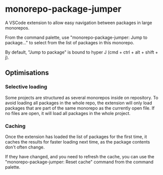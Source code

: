 # monorepo-package-jumper

A VSCode extension to allow easy navigation between packages in large monorepos.

From the command palette, use "monorepo-package-jumper: Jump to package..." to select from the list of packages in this monorepo.

By default, "Jump to package" is bound to hyper J (cmd + ctrl + alt + shift + j).

## Optimisations

### Selective loading

Some projects are structured as several monorepos inside on repository.
To avoid loading all packages in the whole repo, the extension will only load packages that are part of the same monorepo as the currently open file.
If no files are open, it will load all packages in the whole project.

### Caching

Once the extension has loaded the list of packages for the first time, it caches the results for faster loading next time, as the package contents don't often change.

If they have changed, and you need to refresh the cache, you can use the "monorepo-package-jumper: Reset cache" command from the command palette.
